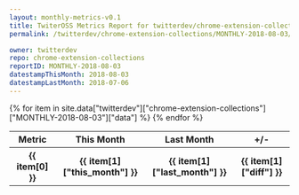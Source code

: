 ```yaml
---
layout: monthly-metrics-v0.1
title: TwiterOSS Metrics Report for twitterdev/chrome-extension-collections | MONTHLY-2018-08-03 | 2018-08-03
permalink: /twitterdev/chrome-extension-collections/MONTHLY-2018-08-03/

owner: twitterdev
repo: chrome-extension-collections
reportID: MONTHLY-2018-08-03
datestampThisMonth: 2018-08-03
datestampLastMonth: 2018-07-06
---
```


<table style="width: 100%">
    <tr>
        <th>Metric</th>
        <th>This Month</th>
        <th>Last Month</th>
        <th>+/-</th>
    </tr>
    {% for item in site.data["twitterdev"]["chrome-extension-collections"]["MONTHLY-2018-08-03"]["data"] %}
    <tr>
        <th>{{ item[0] }}</th>
        <th>{{ item[1]["this_month"] }}</th>
        <th>{{ item[1]["last_month"] }}</th>
        <th>{{ item[1]["diff"] }}</th>
    </tr>
    {% endfor %}
</table>

